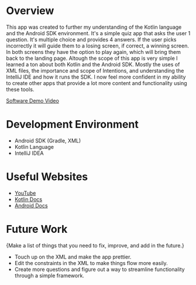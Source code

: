 # Overview

This app was created to further my understanding of the Kotlin language and the Android SDK environment. It's a simple quiz app that asks the user 1 question. It's multiple choice and provides 4 answers. If the user picks incorrectly it will guide them to a losing screen, if correct, a winning screen. In both screens they have the option to play again, which will bring them back to the landing page. Altough the scope of this app is very simple I learned a ton about both Kotlin and the Android SDK.
Mostly the uses of XML files, the importance and scope of Intentions, and understanding the IntelliJ IDE and how it runs the SDK. I now feel more confident in my ability  to create other apps that provide a lot more content and functionality using these tools.

[Software Demo Video](http://youtube.link.goes.here)

# Development Environment

- Android SDK (Gradle, XML)
- Kotlin Language
- IntelliJ IDEA

# Useful Websites

* [YouTube](YouTube.com)
* [Kotlin Docs](https://kotlinlang.org/docs/home.html)
* [Android Docs](https://developer.android.com/docs)


# Future Work

{Make a list of things that you need to fix, improve, and add in the future.}
* Touch up on the XML and make the app prettier.
* Edit the constraints in the XML to make things flow more easily.
* Create more questions and figure out a way to streamline functionality through a simple framework.
